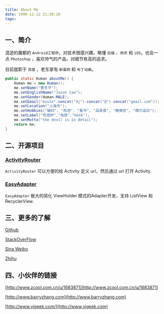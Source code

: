 ```yaml
---
title: About Me
date: 1990-11-12 21:20:18
tags:
---
```


## 一、简介

混迹的魔都的 `Android工程师`，对技术很感兴趣，略懂 `后端` 、`网页` 和 `iOS`，也会一点 `Photoshop` ，喜欢帅气的产品，对细节有高的追求。

目前就职于 `百度` ，老东家有 `新蛋网` 和 `布丁动画`。



``` java
public static Human aboutMe() {
    Human me = new Human();
    me.setName("曹冬平");
    me.setEnglishName("Jason Cao");
    me.setGender(Human.MALE);
    me.setEmail("mzule".concat("4j").concat("@").concat("gmail.com"));
    me.setLocation("上海市");
    me.setHobbies("编码", "旅游", "看书", "品美食", "睡懒觉", "偶尔运动");
    me.setLabel("攻城师","电商","Geek");
    me.setMotto("the devil is in detail");
    return me;
}
```

## 二、开源项目
### [ActivityRouter](https://mzule.github.io/ActivityRouter/)

`ActivityRouter` 可以方便的给 Activity 定义 url，然后通过 url 打开 Activity.

### [EasyAdapter](github.com/mzule/EasyAdapter/)

`EasyAdapter` 极大的简化 ViewHolder 模式的Adapter开发，支持 ListView 和 RecyclerView.

## 三、更多的了解

[Github](http://www.github.com/mzule)

[StackOverFlow](http://stackoverflow.com/users/1985786/jason-cao)

[Sina Weibo](http://weibo.com/mzule)

[Zhihu](https://www.zhihu.com/people/mzule)

## 四、小伙伴的链接

[http://www.zcool.com.cn/u/1683871](http://www.zcool.com.cn/u/1683871)

[http://www.barryzhang.com](http://www.barryzhang.com)

[http://www.yigeek.com/](http://www.yigeek.com)